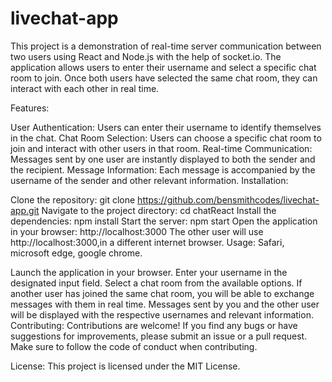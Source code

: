 # livechat-app
This project is a demonstration of real-time server communication
between two users using React and Node.js with the help of socket.io.
The application allows users to enter their username and select a
specific chat room to join. Once both users have selected the same chat
room, they can interact with each other in real time.

Features:

User Authentication: Users can enter their username to identify
themselves in the chat. Chat Room Selection: Users can choose a specific
chat room to join and interact with other users in that room. Real-time
Communication: Messages sent by one user are instantly displayed to both
the sender and the recipient. Message Information: Each message is
accompanied by the username of the sender and other relevant
information. Installation:

Clone the repository: git clone
https://github.com/bensmithcodes/livechat-app.git Navigate to the project
directory: cd chatReact Install the dependencies: npm install Start the
server: npm start Open the application in your browser:
http://localhost:3000 The other user will use http://localhost:3000,in a
different internet browser. Usage: Safari, microsoft edge, google
chrome.

Launch the application in your browser. Enter your username in the
designated input field. Select a chat room from the available options.
If another user has joined the same chat room, you will be able to
exchange messages with them in real time. Messages sent by you and the
other user will be displayed with the respective usernames and relevant
information. Contributing: Contributions are welcome! If you find any
bugs or have suggestions for improvements, please submit an issue or a
pull request. Make sure to follow the code of conduct when contributing.

License: This project is licensed under the MIT License.
